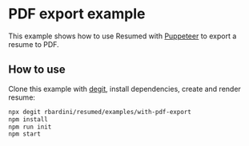 # PDF export example

This example shows how to use Resumed with [Puppeteer](https://pptr.dev/) to export a resume to PDF.

## How to use

Clone this example with [degit](https://github.com/Rich-Harris/degit), install dependencies, create and render resume:

```sh
npx degit rbardini/resumed/examples/with-pdf-export
npm install
npm run init
npm start
```
